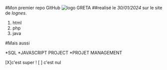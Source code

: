 #Mon premier repo GitHub
![logo GRETA](https://media.cylex-locale.fr/companies/1220/6321/logo/logo2263430.jpg)
##realisé le _30/01/2024_ sur le site de *lognes*.

1. html
2. php
3. java

#Mais aussi

*SQL
*JAVASCRIPT PROJECT
*PROJET MANAGEMENT 

[X]c'est super ! 
[ ] c'est nul



